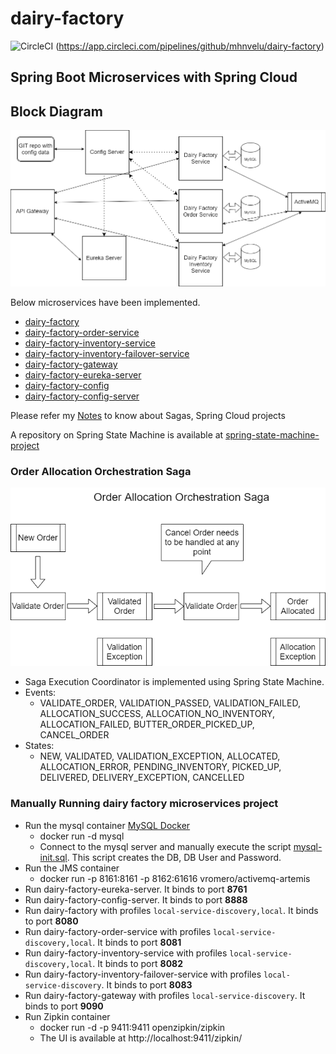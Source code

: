 # dairy-factory
![CircleCI](https://circleci.com/gh/mhnvelu/dairy-factory.svg?style=svg) (https://app.circleci.com/pipelines/github/mhnvelu/dairy-factory)

Spring Boot Microservices with Spring Cloud
----------
## Block Diagram
![Block-Diagram](images/Block-Diagram.png)


Below microservices have been implemented.

- [dairy-factory](https://github.com/mhnvelu/dairy-factory)
- [dairy-factory-order-service](https://github.com/mhnvelu/dairy-factory-order-service)
- [dairy-factory-inventory-service](https://github.com/mhnvelu/dairy-factory-inventory-service)
- [dairy-factory-inventory-failover-service](https://github.com/mhnvelu/dairy-factory-inventory-failover-service)
- [dairy-factory-gateway](https://github.com/mhnvelu/dairy-factory-gateway)
- [dairy-factory-eureka-server](https://github.com/mhnvelu/dairy-factory-eureka-server)
- [dairy-factory-config](https://github.com/mhnvelu/dairy-factory-config)
- [dairy-factory-config-server](https://github.com/mhnvelu/dairy-factory-config-server)

Please refer my [Notes](NOTES.md) to know about Sagas, Spring Cloud projects

A repository on Spring State Machine is available at [spring-state-machine-project](https://github.com/mhnvelu/spring-state-machine-project)

### Order Allocation Orchestration Saga
![Order Allocation Orchestration Saga](images/Order-Allocation-Orchestration-Saga.png)

- Saga Execution Coordinator is implemented using Spring State Machine.
- Events:
  - VALIDATE_ORDER, VALIDATION_PASSED, VALIDATION_FAILED, ALLOCATION_SUCCESS, 
  ALLOCATION_NO_INVENTORY, ALLOCATION_FAILED, BUTTER_ORDER_PICKED_UP, CANCEL_ORDER
- States:
  - NEW, VALIDATED, VALIDATION_EXCEPTION, ALLOCATED, ALLOCATION_ERROR, PENDING_INVENTORY, 
  PICKED_UP, DELIVERED, DELIVERY_EXCEPTION, CANCELLED

### Manually Running dairy factory microservices project
- Run the mysql container  [MySQL Docker](https://hub.docker.com/_/mysql)
  - docker run -d mysql
  - Connect to the mysql server and manually execute the script [mysql-init.sql](src/main/resources/scripts/mysql-init.sql). 
    This script creates the DB, DB User and Password.
- Run the JMS container
  - docker run -p 8161:8161 -p 8162:61616 vromero/activemq-artemis
- Run dairy-factory-eureka-server. It binds to port **8761**
- Run dairy-factory-config-server. It binds to port **8888**
- Run dairy-factory with profiles ``local-service-discovery,local``. It binds to port **8080**
- Run dairy-factory-order-service with profiles ``local-service-discovery,local``. It binds to port **8081**
- Run dairy-factory-inventory-service with profiles ``local-service-discovery,local``. It binds to port **8082**
- Run dairy-factory-inventory-failover-service with profiles ``local-service-discovery``. It binds to port **8083**
- Run dairy-factory-gateway with profiles ``local-service-discovery``. It binds to port **9090**
- Run Zipkin container
  - docker run -d -p 9411:9411 openzipkin/zipkin
  - The UI is available at http://localhost:9411/zipkin/
  
